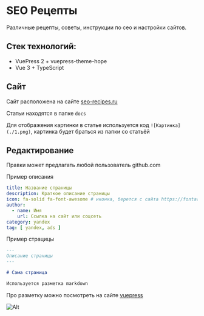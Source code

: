 # SEO Рецепты

Различные рецепты, советы, инструкции по сео и настройки сайтов.

## Стек технологий:

* VuePress 2 + vuepress-theme-hope
* Vue 3 + TypeScript

## Сайт

Сайт расположена на сайте [seo-recipes.ru](https://seo-recipes.ru)

Статьи находятся в папке `docs`

Для отображения картинки в статье используется код `![Картинка](./1.png)`, картинка будет браться из папки со статьёй

## Редактирование

Правки может предлагать любой пользователь github.com

Пример описания

```yaml
title: Название страницы
description: Краткое описание страницы
icon: fa-solid fa-font-awesome # иконка, берется с сайта https://fontawesome.com/ и убирается первая часть fa. В примере fa-solid fa-font-awesome
author:
  - name: Имя
    url: Ссылка на сайт или соцсеть
category: yandex
tag: [ yandex, ads ]
```

Пример страцицы

```md
---
Описание страницы
---

# Сама страница

Используется разметка markdown

```

Про разметку можно посмотреть на
сайте [vuepress](https://vuepress-theme-hope.gitee.io/v2/ru/cookbook/markdown/demo.html)


![Alt](https://repobeats.axiom.co/api/embed/24c6dac53289f0b53e67428753bc75c661cacae3.svg "Repobeats analytics image")
